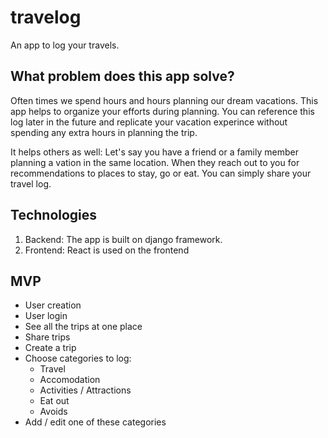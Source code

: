 # travelog

An app to log your travels.

## What problem does this app solve?

Often times we spend hours and hours planning our dream vacations. This app helps to organize your efforts during planning. You can reference this log later in the future and replicate your vacation experince without spending any extra hours in planning the trip.

It helps others as well:
Let's say you have a friend or a family member planning a vation in the same location. When they reach out to you for recommendations to places to stay, go or eat. You can simply share your travel log.

## Technologies

1. Backend:
   The app is built on django framework.
2. Frontend:
   React is used on the frontend

## MVP

- User creation
- User login
- See all the trips at one place
- Share trips
- Create a trip
- Choose categories to log:
  - Travel
  - Accomodation
  - Activities / Attractions
  - Eat out
  - Avoids
- Add / edit one of these categories
